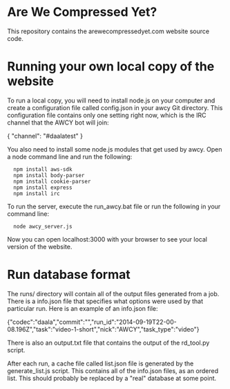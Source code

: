 Are We Compressed Yet?
====
This repository contains the arewecompressedyet.com website source code.

Running your own local copy of the website
===
To run a local copy, you will need to install node.js on your computer and create a configuration file called config.json in your awcy Git directory.
This configuration file contains only one setting right now, which is the IRC channel that the AWCY bot will join:

  { "channel": "#daalatest" }

You also need to install some node.js modules that get used by awcy.
Open a node command line and run the following:
```
  npm install aws-sdk
  npm install body-parser
  npm install cookie-parser
  npm install express
  npm install irc
```
To run the server, execute the run_awcy.bat file
or run the following in your command line:
```
  node awcy_server.js
```
Now you can open localhost:3000 with your browser to see your local version of the website.

Run database format
===
The runs/ directory will contain all of the output files generated from a job. There is a info.json file that specifies what options were used by that particular run. Here is an example of an info.json file:

  {"codec":"daala","commit":"","run_id":"2014-09-19T22-00-08.196Z","task":"video-1-short","nick":"AWCY","task_type":"video"}

There is also an output.txt file that contains the output of the rd_tool.py script.

After each run, a cache file called list.json file is generated by the generate_list.js script. This contains all of the info.json files, as an ordered list. This should probably be replaced by a "real" database at some point.
